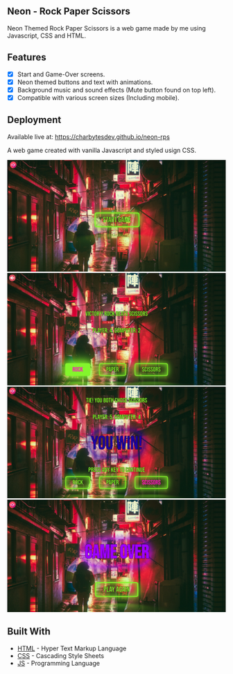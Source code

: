 ## Neon - Rock Paper Scissors

Neon Themed Rock Paper Scissors is a web game made by me using Javascript, CSS and HTML.

## Features

- [x] Start and Game-Over screens.
- [x] Neon themed buttons and text with animations.
- [x] Background music and sound effects (Mute button found on top left).
- [x] Compatible with various screen sizes (Including mobile).

## Deployment

Available live at: https://charbytesdev.github.io/neon-rps

A web game created with vanilla Javascript and styled usign CSS.

<div align="center">
 <img src="./img/preview_screenshot_01.png" alt="Preview Screenshot 1" width="800">
<img src="./img/preview_screenshot_02.png" alt="Preview Screenshot 2" width="800">
 <img src="./img/preview_screenshot_03.png" alt="Preview Screenshot 3" width="800">
 <img src="./img/preview_screenshot_04.png" alt="Preview Screenshot 4" width="800">

</div>

## Built With

- [HTML](https://developer.mozilla.org/en-US/docs/Web/HTML) - Hyper Text Markup Language
- [CSS](https://developer.mozilla.org/en-US/docs/Web/CSS) - Cascading Style Sheets
- [JS](https://developer.mozilla.org/en-US/docs/Web/JavaScript) - Programming Language
